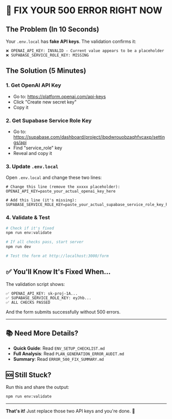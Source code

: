 # 🚨 FIX YOUR 500 ERROR RIGHT NOW

## The Problem (In 10 Seconds)

Your `.env.local` has **fake API keys**. The validation confirms it:

```
❌ OPENAI_API_KEY: INVALID - Current value appears to be a placeholder
❌ SUPABASE_SERVICE_ROLE_KEY: MISSING
```

## The Solution (5 Minutes)

### 1. Get OpenAI API Key
- Go to: https://platform.openai.com/api-keys
- Click "Create new secret key"
- Copy it

### 2. Get Supabase Service Role Key
- Go to: https://supabase.com/dashboard/project/ibpdwrouobzaqhfvcaxp/settings/api
- Find "service_role" key
- Reveal and copy it

### 3. Update `.env.local`

Open `.env.local` and change these two lines:

```env
# Change this line (remove the xxxxx placeholder):
OPENAI_API_KEY=paste_your_actual_openai_key_here

# Add this line (it's missing):
SUPABASE_SERVICE_ROLE_KEY=paste_your_actual_supabase_service_role_key_here
```

### 4. Validate & Test

```bash
# Check if it's fixed
npm run env:validate

# If all checks pass, start server
npm run dev

# Test the form at http://localhost:3000/form
```

## ✅ You'll Know It's Fixed When...

The validation script shows:
```
✅ OPENAI_API_KEY: sk-proj-1A...
✅ SUPABASE_SERVICE_ROLE_KEY: eyJhb...
✅ ALL CHECKS PASSED
```

And the form submits successfully without 500 errors.

---

## 📚 Need More Details?

- **Quick Guide**: Read `ENV_SETUP_CHECKLIST.md`
- **Full Analysis**: Read `PLAN_GENERATION_ERROR_AUDIT.md`
- **Summary**: Read `ERROR_500_FIX_SUMMARY.md`

## 🆘 Still Stuck?

Run this and share the output:
```bash
npm run env:validate
```

---

**That's it!** Just replace those two API keys and you're done. 🎉

